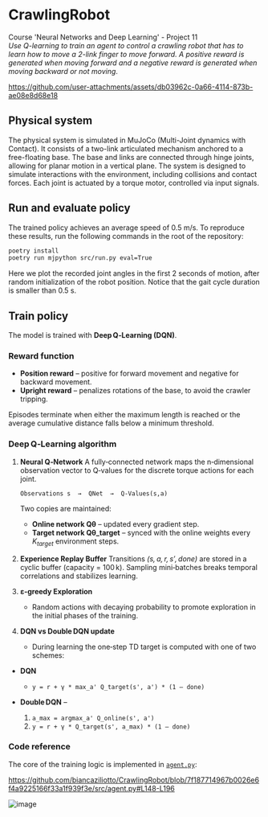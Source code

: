 # CrawlingRobot

Course 'Neural Networks and Deep Learning' - Project 11 \
_Use Q-learning to train an agent to control a crawling robot that has to learn how to move a 2-link finger to move forward. A positive reward is generated when moving forward and a negative reward is generated when moving backward or not moving_.

https://github.com/user-attachments/assets/db03962c-0a66-4114-873b-ae08e8d68e18

## Physical system

The physical system is simulated in MuJoCo (Multi-Joint dynamics with Contact). It consists of a two-link articulated mechanism anchored to a free-floating base. The base and links are connected through hinge joints, allowing for planar motion in a vertical plane. The system is designed to simulate interactions with the environment, including collisions and contact forces. Each joint is actuated by a torque motor, controlled via input signals.

## Run and evaluate policy

The trained policy achieves an average speed of 0.5 m/s. To reproduce these results, run the following commands in the root of the repository:

```bash
poetry install
poetry run mjpython src/run.py eval=True
```

Here we plot the recorded joint angles in the first 2 seconds of motion, after random initialization of the robot position. Notice that the gait cycle duration is smaller than 0.5 s.

## Train policy

The model is trained with **Deep Q‑Learning (DQN)**.

### Reward function

* **Position reward** – positive for forward movement and negative for backward movement.
* **Upright reward** – penalizes rotations of the base, to avoid the crawler tripping.

Episodes terminate when either the maximum length is reached or the average cumulative distance falls below a minimum threshold.

### Deep Q‑Learning algorithm

1. **Neural Q‑Network**
   A fully‑connected network maps the n‑dimensional observation vector to Q‑values for the discrete torque actions for each joint.

   ```text
   Observations s  →  QNet  →  Q-Values(s,a)
   ```

   Two copies are maintained:

   * **Online network Qθ** – updated every gradient step.
   * **Target network Qθ_target** – synced with the online weights every *K<sub>target</sub>* environment steps.

2. **Experience Replay Buffer**
   Transitions *(s, a, r, s′, done)* are stored in a cyclic buffer (capacity = 100 k).
   Sampling mini‑batches breaks temporal correlations and stabilizes learning.

3. **ε‑greedy Exploration**

   * Random actions with decaying probability to promote exploration in the initial phases of the training.

4. **DQN vs Double DQN update**

   * During learning the one‑step TD target is computed with one of two schemes:

* **DQN**
   * `y = r + γ * max_a' Q_target(s', a') * (1 – done)`
* **Double DQN** –

  1. `a_max = argmax_a' Q_online(s', a')`
  2. `y = r + γ * Q_target(s', a_max) * (1 – done)`

   
### Code reference

The core of the training logic is implemented in [`agent.py`](./src/agent.py):

https://github.com/biancaziliotto/CrawlingRobot/blob/7f187714967b0026e6f4a9225166f33a1f939f3e/src/agent.py#L148-L196

![image](https://github.com/user-attachments/assets/a31d5e4d-b4c6-4159-80a3-f43687d429a2)


